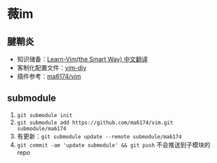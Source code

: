 # 薇im

## 腱鞘炎

-   知识储备：[Learn-Vim(the Smart Way) 中文翻译](./handbook/README.md)
-   客制化配置文件：[vim-diy](./vim-diy/README.md)
-   插件参考：[ma6174/vim](https://github.com/ma6174/vim.git)

## submodule

1.   `git submodule init`
2.   `git submodule add https://github.com/ma6174/vim.git submodule/ma6174`
3.   有更新：`git submodule update --remote submodule/ma6174`
4.   `git commit -am 'update submodule' && git push` 不会推送到子模块的 repo
